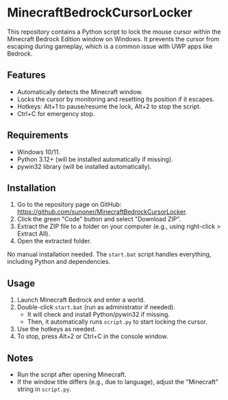 # MinecraftBedrockCursorLocker

This repository contains a Python script to lock the mouse cursor within the Minecraft Bedrock Edition window on Windows. It prevents the cursor from escaping during gameplay, which is a common issue with UWP apps like Bedrock.

## Features
- Automatically detects the Minecraft window.
- Locks the cursor by monitoring and resetting its position if it escapes.
- Hotkeys: Alt+1 to pause/resume the lock, Alt+2 to stop the script.
- Ctrl+C for emergency stop.

## Requirements
- Windows 10/11.
- Python 3.12+ (will be installed automatically if missing).
- pywin32 library (will be installed automatically).

## Installation
1. Go to the repository page on GitHub: https://github.com/sunoner/MinecraftBedrockCursorLocker.
2. Click the green "Code" button and select "Download ZIP".
3. Extract the ZIP file to a folder on your computer (e.g., using right-click > Extract All).
4. Open the extracted folder.

No manual installation needed. The `start.bat` script handles everything, including Python and dependencies.

## Usage
1. Launch Minecraft Bedrock and enter a world.
2. Double-click `start.bat` (run as administrator if needed).
   - It will check and install Python/pywin32 if missing.
   - Then, it automatically runs `script.py` to start locking the cursor.
3. Use the hotkeys as needed.
4. To stop, press Alt+2 or Ctrl+C in the console window.

## Notes
- Run the script after opening Minecraft.
- If the window title differs (e.g., due to language), adjust the "Minecraft" string in `script.py`.